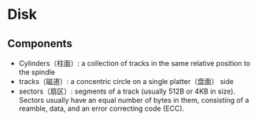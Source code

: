 # Disk

## Components
- Cylinders（柱面）: a collection of tracks in the same relative position to the spindle
- tracks（磁道）: a concentric circle on a single platter（盘面） side
- sectors（扇区）: segments of a track (usually 512B or 4KB in size). Sectors usually have an equal number of bytes in them, consisting of a reamble, data, and an error correcting code (ECC).
